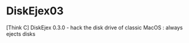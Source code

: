 DiskEjex03
==========

[Think C] DiskEjex 0.3.0 - hack the disk drive of classic MacOS : always ejects disks

